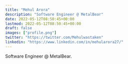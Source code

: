 ```yaml
---
title: "Mehul Arora"
description: "Software Engineer @ MetalBear"
date: 2022-05-12T08:50:45+00:00
lastmod: 2022-05-12T08:50:45+00:00
draft: false
images: ["profile.png"]
twitter: "https://twitter.com/Mehulwastaken"
linkedin: "https://www.linkedin.com/in/mehularora27/"
---
```


Software Engineer @ MetalBear.